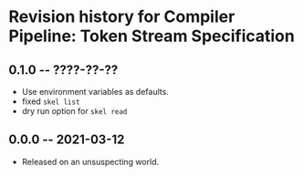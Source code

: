 # Revision history for Compiler Pipeline: Token Stream Specification

## 0.1.0 -- ????-??-??

* Use environment variables as defaults.
* fixed `skel list`
* dry run option for `skel read`

## 0.0.0 -- 2021-03-12

* Released on an unsuspecting world.
